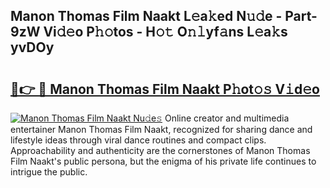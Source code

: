 ## Manon Thomas Film Naakt L𝚎a𝚔ed N𝚞𝚍e - Part-9zW Vi𝚍𝚎o P𝚑𝚘tos - H𝚘𝚝 O𝚗𝚕yf𝚊ns L𝚎a𝚔s yvDOy

# <h2><a href="http://kf3125.oniu.top/?m=Manon+Thomas+Film+Naakt">🔗👉 🔴 Manon Thomas Film Naakt P𝚑ot𝚘𝚜 V𝚒d𝚎o</a></h2>

[![Manon Thomas Film Naakt Nu𝚍e𝚜](https://i.imgur.com/0qMVB7G.gif)](http://kf3125.oniu.top/?m=Manon+Thomas+Film+Naakt)
Online creator and multimedia entertainer Manon Thomas Film Naakt, recognized for sharing dance and lifestyle ideas through viral dance routines and compact clips. Approachability and authenticity are the cornerstones of Manon Thomas Film Naakt's public persona, but the enigma of his private life continues to intrigue the public.  
